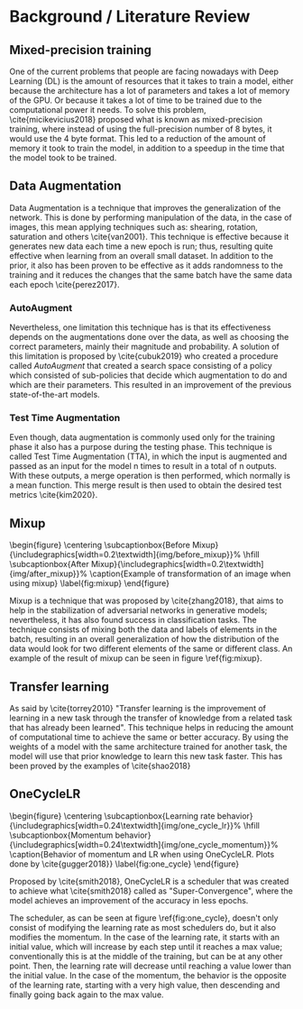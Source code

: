 # Background / Literature Review

<!-- Background information expands upon the key points stated in your introduction but is not the main focus of the paper. Sufficient background information helps your reader determine if you have a basic understanding of the research problem being investigated and promotes confidence in the overall quality of your analysis and findings. -->

<!-- Background information can also include summaries of important, relevant research studies. The key is to summarize for the reader what is known about the specific research problem before you conducted your analysis. This is accomplished with a general review of the foundational research literature (with citations) that report findings that inform your study's aims and objectives. -->

<!-- TODO: Probably add information related to CNN and/or weight decays -->

## Mixed-precision training

One of the current problems that people are facing nowadays with Deep Learning (DL) is the amount of resources that it takes to train a model, either because the architecture has a lot of parameters and takes a lot of memory of the GPU. Or because it takes a lot of time to be trained due to the computational power it needs. To solve this problem, \cite{micikevicius2018} proposed what is known as mixed-precision training, where instead of using the full-precision number of 8 bytes, it would use the 4 byte format. This led to a reduction of the amount of memory it took to train the model, in addition to a speedup in the time that the model took to be trained.

## Data Augmentation

Data Augmentation is a technique that improves the generalization of the network. This is done by performing manipulation of the data, in the case of images, this mean applying techniques such as: shearing, rotation, saturation and others \cite{van2001}. This technique is effective because it generates new data each time a new epoch is run; thus, resulting quite effective when learning from an overall small dataset. In addition to the prior, it also has been proven to be effective as it adds randomness to the training and it reduces the changes that the same batch have the same data each epoch \cite{perez2017}.

### AutoAugment

Nevertheless, one limitation this technique has is that its effectiveness depends on the augmentations done over the data, as well as choosing the correct parameters, mainly their magnitude and probability. A solution of this limitation is proposed by \cite{cubuk2019} who created a procedure called _AutoAugment_ that created a search space consisting of a policy which consisted of sub-policies that decide which augmentation to do and which are their parameters. This resulted in an improvement of the previous state-of-the-art models.

### Test Time Augmentation

Even though, data augmentation is commonly used only for the training phase it also has a purpose during the testing phase. This technique is called Test Time Augmentation (TTA), in which the input is augmented and passed as an input for the model n times to result in a total of n outputs. With these outputs, a merge operation is then performed, which normally is a mean function. This merge result is then used to obtain the desired test metrics \cite{kim2020}.

## Mixup

<!-- TODO: Add information related to the alpha value -->

\begin{figure}
\centering
\subcaptionbox{Before Mixup}{\includegraphics[width=0.2\textwidth]{img/before_mixup}}%
\hfill
\subcaptionbox{After Mixup}{\includegraphics[width=0.2\textwidth]{img/after_mixup}}%
\caption{Example of transformation of an image when using mixup}
\label{fig:mixup}
\end{figure}

Mixup is a technique that was proposed by \cite{zhang2018}, that aims to help in the stabilization of adversarial networks in generative models; nevertheless, it has also found success in classification tasks. The technique consists of mixing both the data and labels of elements in the batch, resulting in an overall generalization of how the distribution of the data would look for two different elements of the same or different class. An example of the result of mixup can be seen in figure \ref{fig:mixup}.

## Transfer learning

As said by \cite{torrey2010} "Transfer learning is the improvement of learning in a new task through the transfer of knowledge from a related task that has already been learned". This technique helps in reducing the amount of computational time to achieve the same or better accuracy. By using the weights of a model with the same architecture trained for another task, the model will use that prior knowledge to learn this new task faster. This has been proved by the examples of \cite{shao2018}

## OneCycleLR

\begin{figure}
\centering
\subcaptionbox{Learning rate behavior}{\includegraphics[width=0.24\textwidth]{img/one_cycle_lr}}%
\hfill
\subcaptionbox{Momentum behavior}{\includegraphics[width=0.24\textwidth]{img/one_cycle_momentum}}%
\caption{Behavior of momentum and LR when using OneCycleLR. Plots done by \cite{gugger2018}}
\label{fig:one_cycle}
\end{figure}

Proposed by \cite{smith2018}, OneCycleLR is a scheduler that was created to achieve what \cite{smith2018} called as "Super-Convergence", where the model achieves an improvement of the accuracy in less epochs.

The scheduler, as can be seen at figure \ref{fig:one_cycle}, doesn't only consist of modifying the learning rate as most schedulers do, but it also modifies the momentum. In the case of the learning rate, it starts with an initial value, which will increase by each step until it reaches a max value; conventionally this is at the middle of the training, but can be at any other point. Then, the learning rate will decrease until reaching a value lower than the initial value. In the case of the momentum, the behavior is the opposite of the learning rate, starting with a very high value, then descending and finally going back again to the max value.
